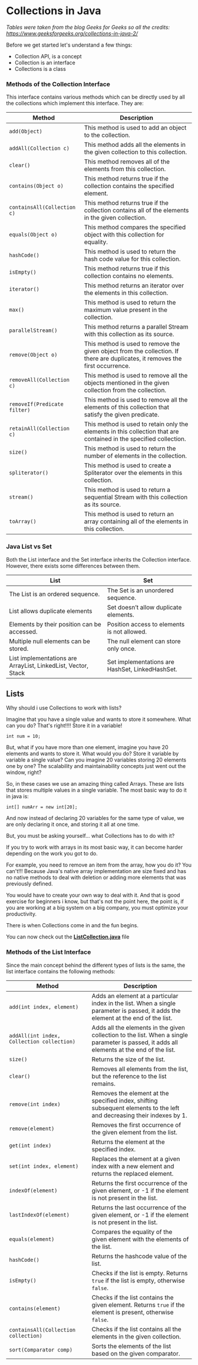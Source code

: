 # Collections in Java

*Tables were taken from the blog Geeks for Geeks so all the credits: https://www.geeksforgeeks.org/collections-in-java-2/*

Before we get started let's understand a few things:
- Collection API, is a concept
- Collection is an interface
- Collections is a class

###
### Methods of the Collection Interface

This interface contains various methods which can be directly used by all the collections which implement this interface. They are:


| Method                        | Description                                                                                               |
|-------------------------------|-----------------------------------------------------------------------------------------------------------|
| `add(Object)`                  | This method is used to add an object to the collection.                                                    |
| `addAll(Collection c)`         | This method adds all the elements in the given collection to this collection.                              |
| `clear()`                      | This method removes all of the elements from this collection.                                              |
| `contains(Object o)`           | This method returns true if the collection contains the specified element.                                 |
| `containsAll(Collection c)`    | This method returns true if the collection contains all of the elements in the given collection.            |
| `equals(Object o)`             | This method compares the specified object with this collection for equality.                               |
| `hashCode()`                   | This method is used to return the hash code value for this collection.                                     |
| `isEmpty()`                    | This method returns true if this collection contains no elements.                                          |
| `iterator()`                   | This method returns an iterator over the elements in this collection.                                      |
| `max()`                        | This method is used to return the maximum value present in the collection.                                 |
| `parallelStream()`             | This method returns a parallel Stream with this collection as its source.                                  |
| `remove(Object o)`             | This method is used to remove the given object from the collection. If there are duplicates, it removes the first occurrence. |
| `removeAll(Collection c)`       | This method is used to remove all the objects mentioned in the given collection from the collection.       |
| `removeIf(Predicate filter)`   | This method is used to remove all the elements of this collection that satisfy the given predicate.        |
| `retainAll(Collection c)`      | This method is used to retain only the elements in this collection that are contained in the specified collection. |
| `size()`                       | This method is used to return the number of elements in the collection.                                    |
| `spliterator()`                | This method is used to create a Spliterator over the elements in this collection.                          |
| `stream()`                     | This method is used to return a sequential Stream with this collection as its source.                      |
| `toArray()`                    | This method is used to return an array containing all of the elements in this collection.                  |

###
### Java List vs Set
Both the List interface and the Set interface inherits the Collection interface. However, there exists some differences between them.

| List                                                           | Set                                             |
|----------------------------------------------------------------|-------------------------------------------------|
| The List is an ordered sequence.                               | 	The Set is an unordered sequence.              |              
| List allows duplicate elements                                 | 	Set doesn’t allow duplicate elements.          | 
| Elements by their position can be accessed.                    | 	Position access to elements is not allowed.    |
| Multiple null elements can be stored.                          | 	The null element can store only once.          |
| List implementations are ArrayList, LinkedList, Vector, Stack	 | Set implementations are HashSet, LinkedHashSet. |  

###
## Lists

Why should i use Collections to work with lists?

Imagine that you have a single value and wants to store it somewhere. What can you do?
That's right!!!! Store it in a variable!
    
    int num = 10;

But, what if you have more than one element, imagine you have 20 elements and wants to store it. What would you do? 
Store it variable by variable a single value? Can you imagine 20 variables storing 20 elements one by one?
The scalability and maintainability concepts just went out the window, right?

So, in these cases we use an amazing thing called Arrays. These are lists that stores multiple values in a single variable.
The most basic way to do it in java is:
    
    int[] numArr = new int[20];

And now instead of declaring 20 variables for the same type of value, we are only declaring it once, 
and storing it all at one time.

But, you must be asking yourself... what Collections has to do with it?

If you try to work with arrays in its most basic way, it can become harder depending on the work you got to do.

For example, you need to remove an item from the array, how you do it? 
You can't!!! Because Java's native array implementation are size fixed and has no native methods to deal with deletion
or adding more elements that was previously defined.

You would have to create your own way to deal with it. And that is good exercise for beginners i know, 
but that's not the point here, the point is, if you are working at a big system on a big company, 
you must optimize your productivity.

There is when Collections come in and the fun begins.

You can now check out the **[ListCollection.java](https://github.com/natanzeraa/learning-java/blob/main/intermediate/collections/ListCollection.java)** file

###

### Methods of the List Interface
Since the main concept behind the different types of lists is the same, the list interface contains the following methods:

| Method                                | Description                                                                                                                                   |
|---------------------------------------|-----------------------------------------------------------------------------------------------------------------------------------------------|
| `add(int index, element)`             | Adds an element at a particular index in the list. When a single parameter is passed, it adds the element at the end of the list.              |
| `addAll(int index, Collection collection)` | Adds all the elements in the given collection to the list. When a single parameter is passed, it adds all elements at the end of the list.      |
| `size()`                              | Returns the size of the list.                                                                                                                 |
| `clear()`                             | Removes all elements from the list, but the reference to the list remains.                                                                    |
| `remove(int index)`                   | Removes the element at the specified index, shifting subsequent elements to the left and decreasing their indexes by 1.                        |
| `remove(element)`                     | Removes the first occurrence of the given element from the list.                                                                              |
| `get(int index)`                      | Returns the element at the specified index.                                                                                                   |
| `set(int index, element)`             | Replaces the element at a given index with a new element and returns the replaced element.                                                    |
| `indexOf(element)`                    | Returns the first occurrence of the given element, or -1 if the element is not present in the list.                                           |
| `lastIndexOf(element)`                | Returns the last occurrence of the given element, or -1 if the element is not present in the list.                                            |
| `equals(element)`                     | Compares the equality of the given element with the elements of the list.                                                                     |
| `hashCode()`                          | Returns the hashcode value of the list.                                                                                                       |
| `isEmpty()`                           | Checks if the list is empty. Returns `true` if the list is empty, otherwise `false`.                                                          |
| `contains(element)`                   | Checks if the list contains the given element. Returns `true` if the element is present, otherwise `false`.                                   |
| `containsAll(Collection collection)`  | Checks if the list contains all the elements in the given collection.                                                                         |
| `sort(Comparator comp)`               | Sorts the elements of the list based on the given comparator.                                                                                 |



